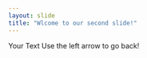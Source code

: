```yaml
---
layout: slide
title: "Wlcome to our second slide!"
---
```

Your Text
Use the left arrow to go back!
